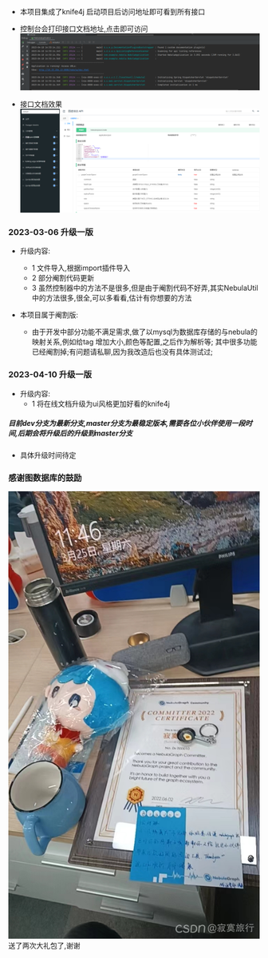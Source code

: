 - 本项目集成了knife4j 启动项目后访问地址即可看到所有接口 

- 控制台会打印接口文档地址,点击即可访问
![img.png](img.png)
- 接口文档效果
![img_1.png](img_1.png)


### 2023-03-06 升级一版
- 升级内容: 
    - 1 文件导入,根据import插件导入
    - 2 部分阉割代码更新
    - 3 虽然控制器中的方法不是很多,但是由于阉割代码不好弄,其实NebulaUtil中的方法很多,很全,可以多看看,估计有你想要的方法


- 本项目属于阉割版: 
  - 由于开发中部分功能不满足需求,做了以mysql为数据库存储的与nebula的映射关系,例如给tag 增加大小,颜色等配置,之后作为解析等;
                  其中很多功能已经阉割掉;有问题请私聊,因为我改造后也没有具体测试过;


### 2023-04-10 升级一版
- 升级内容:
    - 1 将在线文档升级为ui风格更加好看的knife4j

##### 目前dev分支为最新分支,master分支为最稳定版本,需要各位小伙伴使用一段时间,后期会将升级后的升级到master分支
- 具体升级时间待定




### 感谢图数据库的鼓励
![img_2.png](img_2.png)
送了两次大礼包了,谢谢






